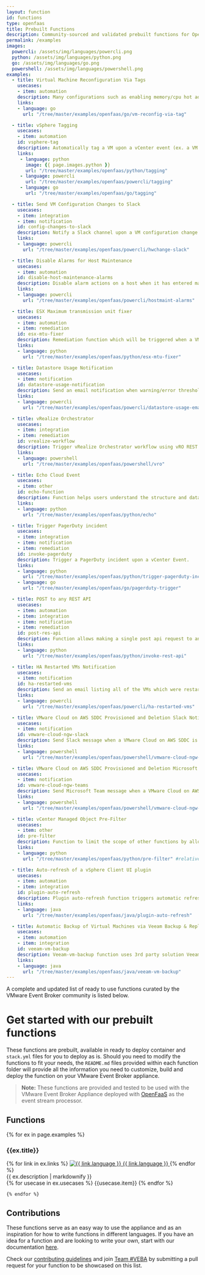 ```yaml
---
layout: function
id: functions
type: openfaas
title: Prebuilt Functions
description: Community-sourced and validated prebuilt functions for OpenFaaS with VEBA.
permalink: /examples
images:
  powercli: /assets/img/languages/powercli.png
  python: /assets/img/languages/python.png
  go: /assets/img/languages/go.png
  powershell: /assets/img/languages/powershell.png
examples:
  - title: Virtual Machine Reconfiguration Via Tags
    usecases:
    - item: automation
    description: Many configurations such as enabling memory/cpu hot add, changing the number of CPUs, or changing amount of memory can be set only when a VM is powered off (if the hot plug/hot add settings are not yet enabled). Attach tags containing desired configuration settings to a VM and have it automatically reconfigure the next time it powers down.
    links:
    - language: go
      url: "/tree/master/examples/openfaas/go/vm-reconfig-via-tag"

  - title: vSphere Tagging
    usecases: 
    - item: automation
    id: vsphere-tag
    description: Automatically tag a VM upon a vCenter event (ex. a VM can be tagged during a poweron event).
    links:
     - language: python
       image: {{ page.images.python }}
       url: "/tree/master/examples/openfaas/python/tagging"
     - language: powercli
       url: "/tree/master/examples/openfaas/powercli/tagging"
     - language: go
       url: "/tree/master/examples/openfaas/go/tagging"

  - title: Send VM Configuration Changes to Slack
    usecases: 
    - item: integration
    - item: notification
    id: config-changes-to-slack
    description: Notify a Slack channel upon a VM configuration change event.
    links: 
    - language: powercli
      url: "/tree/master/examples/openfaas/powercli/hwchange-slack"

  - title: Disable Alarms for Host Maintenance
    usecases: 
    - item: automation
    id: disable-host-maintenance-alarms
    description: Disable alarm actions on a host when it has entered maintenance mode and will re-enable alarm actions on a host after it has exited maintenance mode.
    links: 
    - language: powercli
      url: "/tree/master/examples/openfaas/powercli/hostmaint-alarms"

  - title: ESX Maximum transmission unit fixer
    usecases: 
    - item: automation
    - item: remediation
    id: esx-mtu-fixer
    description: Remediation function which will be triggered when a VM is powered on to ensure that the Maximum Transmission Unit (MTU) of the VM Kernel Adapter on all ESX hosts is at least 1500.
    links: 
    - language: python
      url: "/tree/master/examples/openfaas/python/esx-mtu-fixer"

  - title: Datastore Usage Notification
    usecases: 
    - item: notification
    id: datastore-usage-notification
    description: Send an email notification when warning/error threshold is reach for Datastore Usage Alarm in vSphere.
    links: 
    - language: powercli
      url: "/tree/master/examples/openfaas/powercli/datastore-usage-email"

  - title: vRealize Orchestrator
    usecases: 
    - item: integration
    - item: remediation
    id: vrealize-workflow
    description: Trigger vRealize Orchestrator workflow using vRO REST API.
    links: 
    - language: powershell
      url: "/tree/master/examples/openfaas/powershell/vro"

  - title: Echo Cloud Event
    usecases: 
    - item: other
    id: echo-function
    description: Function helps users understand the structure and data of a given vCenter Event which will be useful when creating brand new Functions.
    links: 
    - language: python
      url: "/tree/master/examples/openfaas/python/echo"

  - title: Trigger PagerDuty incident
    usecases: 
    - item: integration
    - item: notification
    - item: remediation
    id: invoke-pagerduty
    description: Trigger a PagerDuty incident upon a vCenter Event.
    links: 
    - language: python
      url: "/tree/master/examples/openfaas/python/trigger-pagerduty-incident"
    - language: go
      url: "/tree/master/examples/openfaas/go/pagerduty-trigger"

  - title: POST to any REST API
    usecases: 
    - item: automation
    - item: integration
    - item: notification
    - item: remediation
    id: post-res-api
    description: Function allows making a single post api request to any endpoint - tested with Slack, ServiceNow and PagerDuty.
    links: 
    - language: python
      url: "/tree/master/examples/openfaas/python/invoke-rest-api"

  - title: HA Restarted VMs Notification
    usecases: 
    - item: notification
    id: ha-restarted-vms
    description: Send an email listing all of the VMs which were restarted due to a host failure in an HA enabled cluster.
    links: 
    - language: powercli
      url: "/tree/master/examples/openfaas/powercli/ha-restarted-vms"

  - title: VMware Cloud on AWS SDDC Provisioned and Deletion Slack Notification
    usecases:
    - item: notification
    id: vmware-cloud-ngw-slack
    description: Send Slack message when a VMware Cloud on AWS SDDC is Provisioned or Deleted.
    links:
    - language: powershell
      url: "/tree/master/examples/openfaas/powershell/vmware-cloud-ngw-slack"

  - title: VMware Cloud on AWS SDDC Provisioned and Deletion Microsoft Teams Notification
    usecases:
    - item: notification
    id: vmware-cloud-ngw-teams
    description: Send Microsoft Team message when a VMware Cloud on AWS SDDC is Provisioned or Deleted.
    links:
    - language: powershell
      url: "/tree/master/examples/openfaas/powershell/vmware-cloud-ngw-teams"

  - title: vCenter Managed Object Pre-Filter
    usecases: 
    - item: other
    id: pre-filter
    description: Function to limit the scope of other functions by allowing filtering of events by vCenter Inventory paths using standard regex.
    links: 
    - language: python
      url: "/tree/master/examples/openfaas/python/pre-filter" #relative path to the function

  - title: Auto-refresh of a vSphere Client UI plugin
    usecases:
    - item: automation
    - item: integration
    id: plugin-auto-refresh
    description: Plugin auto-refresh function triggers automatic refresh of the UI of a vSphere Client plugin after data changes.
    links:
    - language: java
      url: "/tree/master/examples/openfaas/java/plugin-auto-refresh"

  - title: Automatic Backup of Virtual Machines via Veeam Backup & Replication
    usecases:
    - item: automation
    - item: integration
    id: veeam-vm-backup
    description: Veeam-vm-backup function uses 3rd party solution Veeam to provide automatic backup for any virtual machine when when the VM state changes.
    links:
    - language: java
      url: "/tree/master/examples/openfaas/java/veeam-vm-backup"
---
```


A complete and updated list of ready to use functions curated by the VMware Event Broker community is listed below. 

# Get started with our prebuilt functions

These functions are prebuilt, available in ready to deploy container and `stack.yml` files for you to deploy as is. Should you need to modify the functions to fit your needs, the `README.md` files provided within each function folder will provide all the information you need to customize, build and deploy the function on your VMware Event Broker appliance. 

> **Note:** These functions are provided and tested to be used with the VMware Event Broker Appliance deployed with [OpenFaaS](/kb/install-openfaas) as the event stream processor. 


 <div class="examples wd-100">
    <h2>Functions</h2>
    {% for ex in page.examples %}
    <div id="{{ ex.id }}" class="row title">
      <h3>{{ex.title}}</h3>
      <div class="language">
      {% for link in ex.links %}
        <a href="{{ link.url | prepend: site.gh_repo}}" target="_blank" class="col-md-2 pr-0">
            <img src="{{ '/assets/img/languages/' | append: link.language | append: '.png' | relative_url}}" alt="{{ link.language }}">
            <span class="m-0">{{ link.language }}</span>
        </a>
      {% endfor %}
      </div>
    </div>
    {{ ex.description | markdownify }}
    <div class="usecases">
      {% for usecase in ex.usecases %}
      <span class="{{usecase.item}}">{{usecase.item}}</span>
      {% endfor %}
    </div>
    
    {% endfor %}
</div>

## Contributions

These functions serve as an easy way to use the appliance and as an inspiration for how to write functions in different languages. If you have an idea for a function and are looking to write your own, start with our documentation [here](/kb/contribute-functions). 

Check our [contributing guidelines](\community#contributing) and join [Team #VEBA](/#team-veba) by submitting a pull request for your function to be showcased on this list. 